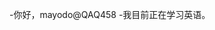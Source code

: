 -你好，mayodo@QAQ458
-我目前正在学习英语。
<!---
QAQ458/QAQ458是一个特殊的存储库，因为它的'README.md（这个文件）出现在您的GitHub配置文件中。
您可以单击预览链接查看更改。
--->
